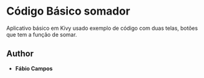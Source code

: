 # Código Básico somador

Aplicativo básico em Kivy usado exemplo de código com duas telas, botões que tem a função de somar.


## Author

* **Fábio Campos**
